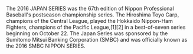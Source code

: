 The 2016 JAPAN SERIES was the 67th edition of Nippon Professional Baseball's postseason championship series. The Hiroshima Toyo Carp, champions of the Central League, played the Hokkaido Nippon-Ham Fighters, champions of the Pacific League,[1][2] in a best-of-seven series beginning on October 22. The Japan Series was sponsored by the Sumitomo Mitsui Banking Corporation (SMBC) and was officially known as the 2016 SMBC NIPPON SERIES.
